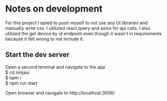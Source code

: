# Notes on development

For this project I opted to push myself to not use any UI libraries and manually write css.  I utilizied react query and axios for api calls.
I also utilized the get device by id endpoint even though it wasn't in requirements because it felt wrong to not include it.

## Start the dev server

Open a second terminal and navigate to the app \
$ cd ninjaui \
$ npm i \
$ npm run start

Open browser and navigate to http://localhost:3006/
